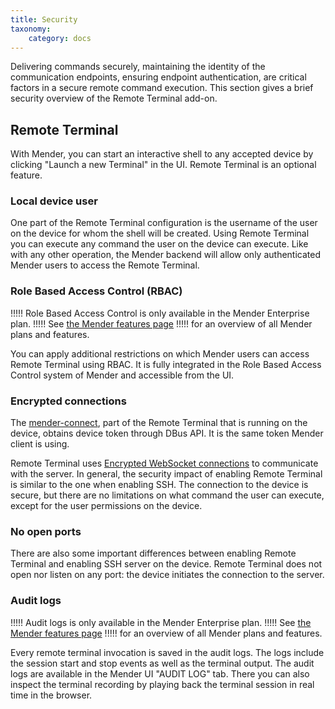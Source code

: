 ```yaml
---
title: Security
taxonomy:
    category: docs
---
```


Delivering commands securely, maintaining the identity of the communication
endpoints, ensuring endpoint authentication, are critical factors in a secure
remote command execution. This section gives a brief security overview
of the Remote Terminal add-on.

## Remote Terminal

With Mender, you can start an interactive shell to any accepted device by clicking "Launch a new Terminal" in the UI.
Remote Terminal is an optional feature.

### Local device user

One part of the Remote Terminal configuration is the username of the user on the device for whom the shell will be created.
Using Remote Terminal you can execute any command the user on the device can execute.
Like with any other operation, the Mender backend will allow only authenticated Mender users to access the Remote Terminal.

### Role Based Access Control (RBAC)

!!!!! Role Based Access Control is only available in the Mender Enterprise plan.
!!!!! See [the Mender features page](https://mender.io/plans/features?target=_blank)
!!!!! for an overview of all Mender plans and features.

You can apply additional restrictions on which Mender users can access Remote Terminal using RBAC.
It is fully integrated in the Role Based Access Control system of Mender and accessible from the UI.

### Encrypted connections

The [mender-connect](https://github.com/mendersoftware/mender-connect), part of the Remote Terminal that is running on the device,
obtains device token through DBus API. It is the same token Mender client is using.
<!--AUTOVERSION: "https://tools.ietf.org/html/rfc6455#section-%"/ignore-->
Remote Terminal uses [Encrypted WebSocket connections](https://tools.ietf.org/html/rfc6455#section-11.1.2) to communicate with the server.
In general, the security impact of enabling Remote Terminal is similar to the one when enabling SSH.
The connection to the device is secure, but there are no limitations on what command the user can execute,
except for the user permissions on the device.

### No open ports

There are also some important differences between enabling Remote Terminal and enabling SSH server on the device.
Remote Terminal does not open nor listen on any port: the device initiates the connection to the server.

### Audit logs

!!!!! Audit logs is only available in the Mender Enterprise plan.
!!!!! See [the Mender features page](https://mender.io/plans/features?target=_blank)
!!!!! for an overview of all Mender plans and features.

Every remote terminal invocation is saved in the audit logs. The logs
include the session start and stop events as well as the terminal output. The
audit logs are available in the Mender UI "AUDIT LOG" tab. There you can also
inspect the terminal recording by playing back the terminal session in real time
in the browser.
